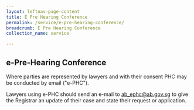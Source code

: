 ```yaml
---
layout: leftnav-page-content
title: E Pre Hearing Conference
permalink: /service/e-pre-hearing-conference/
breadcrumb: E Pre Hearing Conference
collection_name: service

---
```


e-Pre-Hearing Conference
---
Where parties  are represented by lawyers and with their consent PHC may be conducted by email ("e-PHC").

Lawyers using e-PHC should send an e-mail to [ab_ephc@ab.gov.sg](ab_ephc@ab.gov.sg) to give the Registrar an update of their case and state their request or application.
